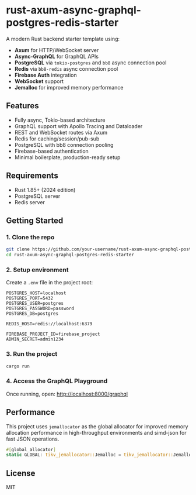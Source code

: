 # rust-axum-async-graphql-postgres-redis-starter

A modern Rust backend starter template using:

- **Axum** for HTTP/WebSocket server
- **Async-GraphQL** for GraphQL APIs
- **PostgreSQL** via `tokio-postgres` and `bb8` async connection pool
- **Redis** via `bb8-redis` async connection pool
- **Firebase Auth** integration
- **WebSocket** support
- **Jemalloc** for improved memory performance

## Features

- Fully async, Tokio-based architecture
- GraphQL support with Apollo Tracing and Dataloader
- REST and WebSocket routes via Axum
- Redis for caching/session/pub-sub
- PostgreSQL with bb8 connection pooling
- Firebase-based authentication
- Minimal boilerplate, production-ready setup

## Requirements

- Rust 1.85+ (2024 edition)
- PostgreSQL server
- Redis server

## Getting Started

### 1. Clone the repo

```bash
git clone https://github.com/your-username/rust-axum-async-graphql-postgres-redis-starter.git
cd rust-axum-async-graphql-postgres-redis-starter
```

### 2. Setup environment

Create a `.env` file in the project root:

```
POSTGRES_HOST=localhost
POSTGRES_PORT=5432
POSTGRES_USER=postgres
POSTGRES_PASSWORD=password
POSTGRES_DB=postgres

REDIS_HOST=redis://localhost:6379

FIREBASE_PROJECT_ID=firebase_project
ADMIN_SECRET=admin1234
```

### 3. Run the project

```bash
cargo run
```

### 4. Access the GraphQL Playground

Once running, open: [http://localhost:8000/graphql](http://localhost:8000/v1/graphql)

## Performance

This project uses `jemallocator` as the global allocator for improved memory allocation performance in high-throughput environments and simd-json for fast JSON operations.

```rust
#[global_allocator]
static GLOBAL: tikv_jemallocator::Jemalloc = tikv_jemallocator::Jemalloc;
```

## License

MIT

